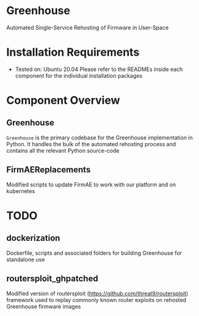 # Greenhouse
Automated Single-Service Rehosting of Firmware in User-Space

# Installation Requirements
- Tested on: Ubuntu 20.04
Please refer to the READMEs inside each component for the individual installation packages

# Component Overview
## Greenhouse
`Greenhouse` is the primary codebase for the Greenhouse implementation in Python.
It handles the bulk of the automated rehosting process and contains all the relevant Python source-code

## FirmAEReplacements
Modified scripts to update FirmAE to work with our platform and on kubernetes

# TODO
## dockerization
Dockerfile, scripts and associated folders for building Greenhouse for standalone use

## routersploit_ghpatched
Modified version of routersploit (https://github.com/threat9/routersploit) framework used to replay commonly known router exploits on rehosted Greenhouse firmware images 
